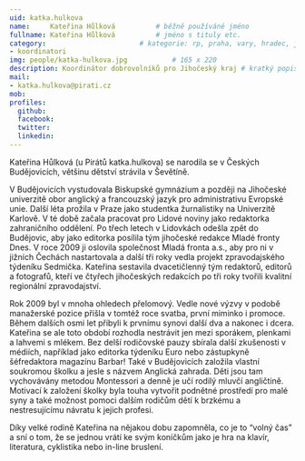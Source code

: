 ```yaml
---
uid: katka.hulkova
name:     Kateřina Hůlková      	# běžně používáné jméno
fullname: Kateřina Hůlková  		# jméno s tituly etc.
category:                 		# kategorie: rp, praha, vary, hradec, jmk, senat
- koordinatori
img: people/katka-hulkova.jpg           # 165 x 220
description: Koordinátor dobrovolníků pro Jihočeský kraj # kratký popis, max 160 znaků
mail:
- katka.hulkova@pirati.cz
mob: 
profiles:
  github:
  facebook:
  twitter:
  linkedin:
---
```


Kateřina Hůlková (u Pirátů katka.hulkova) se narodila se v Českých Budějovicích, většinu dětství strávila v Ševětíně.

V Budějovicích vystudovala Biskupské gymnázium a později na Jihočeské univerzitě obor anglický a francouzský jazyk pro administrativu Evropské unie. Další léta prožila v Praze jako studentka žurnalistiky na Univerzitě Karlově. V té době začala pracovat pro Lidové noviny jako redaktorka zahraničního oddělení. Po třech letech v Lidovkách odešla zpět do Budějovic, aby jako editorka posílila tým jihočeské redakce Mladé fronty Dnes. V roce 2009 ji oslovila společnost Mladá fronta a.s., aby pro ni v jižních Čechách nastartovala a další tři roky vedla projekt zpravodajského týdeníku Sedmička. Kateřina sestavila dvacetičlenný tým redaktorů, editorů a fotografů, kteří ve čtyřech jihočeských redakcích po tři roky tvořili kvalitní regionální zpravodajství.

Rok 2009 byl v mnoha ohledech přelomový. Vedle nové výzvy v podobě manažerské pozice přišla v tomtéž roce svatba, první miminko i promoce. Během dalších osmi let přibyli k prvnímu synovi další dva a nakonec i dcera. Kateřina se ale toto období rozhodla nestrávit jen mezi sporákem, plenkami a lahvemi s mlékem. Bez delší rodičovské pauzy sbírala další zkušenosti v médiích, například jako editorka týdeníku Euro nebo zástupkyně šéfredaktora magazínu Barbar! Také v Budějovicích založila vlastní soukromou školku a jesle s názvem Anglická zahrada. Děti jsou tam vychovávány metodou Montessori a denně je učí rodilý mluvčí angličtině. Motivací k založení školky byla touha vytvořit podnětné prostředí pro malé syny a také možnost pomoci dalším rodičům dětí k brzkému a nestresujícímu návratu k jejich profesi.

Díky velké rodině Kateřina na nějakou dobu zapomněla, co je to “volný čas” a sní o tom, že se jednou vrátí ke svým koníčkům jako je hra na klavír, literatura, cyklistika nebo in-line bruslení.
